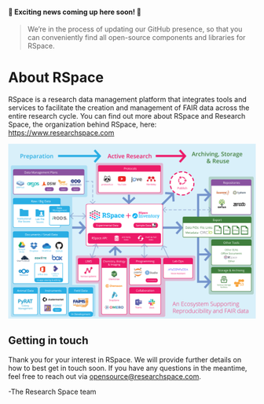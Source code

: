 #### 🚧 Exciting news coming up here soon! 🚧 

> We’re in the process of updating our GitHub presence, so that you can conveniently find all open-source components and libraries for RSpace.

# About RSpace 
RSpace is a research data management platform that integrates tools and services to facilitate the creation and management of FAIR data across the entire research cycle. You can find out more about RSpace and Research Space, the organization behind RSpace, here: https://www.researchspace.com  

![Map of how the RSpace platform creates an ecosystem of digital tools to support workflows for preparing, conducting and reporting on research.](https://github.com/rspace-os/rspace-marketing-resources/blob/2921f20007717ba0122ae293b30f17858c49c31c/main_graphic.png)


## Getting in touch 
Thank you for your interest in RSpace. We will provide further details on how to best get in touch soon. If you have any questions in the meantime, feel free to reach out via opensource@researchspace.com. 

-The Research Space team 
